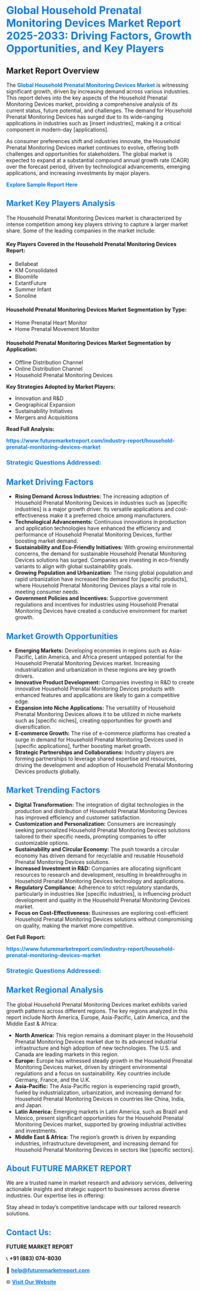 <h1 style="color: #007BFF;">Global Household Prenatal Monitoring Devices Market Report 2025-2033: Driving Factors, Growth Opportunities, and Key Players</h1>

<section id="overview">
<h2>Market Report Overview</h2>
<p>The <a href="https://www.futuremarketreport.com/industry-report/household-prenatal-monitoring-devices-market" style="color: #007BFF; text-decoration: none;"><strong>Global Household Prenatal Monitoring Devices Market</strong></a> is witnessing significant growth, driven by increasing demand across various industries. This report delves into the key aspects of the Household Prenatal Monitoring Devices market, providing a comprehensive analysis of its current status, future potential, and challenges. The demand for Household Prenatal Monitoring Devices has surged due to its wide-ranging applications in industries such as [insert industries], making it a critical component in modern-day [applications].</p>
<p>As consumer preferences shift and industries innovate, the Household Prenatal Monitoring Devices market continues to evolve, offering both challenges and opportunities for stakeholders. The global market is expected to expand at a substantial compound annual growth rate (CAGR) over the forecast period, driven by technological advancements, emerging applications, and increasing investments by major players.</p>
</section>

<section id="overview">
<p><a href="https://www.futuremarketreport.com/request-sample/reportId=122330" style="color: #007BFF; text-decoration: none;"><strong>Explore Sample Report Here</strong></a></p>
</section>

<section id="key-players">
<h2 style="color: #007BFF;">Market Key Players Analysis</h2>
<p>The Household Prenatal Monitoring Devices market is characterized by intense competition among key players striving to capture a larger market share. Some of the leading companies in the market include:</p>
<h4>Key Players Covered in the Household Prenatal Monitoring Devices Report:</h4>
<ul><li>Bellabeat</li><li>KM Consolidated</li><li>Bloomlife</li><li>ExtantFuture</li><li>Summer Infant</li><li>Sonoline</li></ul>
<h4>Household Prenatal Monitoring Devices Market Segmentation by Type:</h4>
<ul><li>Home Prenatal Heart Monitor</li><li>Home Prenatal Movement Monitor</li></ul>

<h4>Household Prenatal Monitoring Devices Market Segmentation by Application:</h4>
<ul><li>Offline Distribution Channel</li><li>Online Distribution Channel</li><li>Household Prenatal Monitoring Devices</li></ul>
<p><strong>Key Strategies Adopted by Market Players:</strong></p>
<ul>
<li>Innovation and R&D</li>
<li>Geographical Expansion</li>
<li>Sustainability Initiatives</li>
<li>Mergers and Acquisitions</li>
</ul>
</section>

<section>
<p><strong>Read Full Analysis: </strong></p><a href="https://www.futuremarketreport.com/industry-report/household-prenatal-monitoring-devices-market" style="color: #007BFF; text-decoration: none;"><strong>https://www.futuremarketreport.com/industry-report/household-prenatal-monitoring-devices-market</strong></a>
<h3 style="color: #007BFF;">Strategic Questions Addressed:</h3>
</section>

<section id="driving-factors">
<h2 style="color: #007BFF;">Market Driving Factors</h2>
<ul>
<li><strong>Rising Demand Across Industries:</strong> The increasing adoption of Household Prenatal Monitoring Devices in industries such as [specific industries] is a major growth driver. Its versatile applications and cost-effectiveness make it a preferred choice among manufacturers.</li>
<li><strong>Technological Advancements:</strong> Continuous innovations in production and application technologies have enhanced the efficiency and performance of Household Prenatal Monitoring Devices, further boosting market demand.</li>
<li><strong>Sustainability and Eco-Friendly Initiatives:</strong> With growing environmental concerns, the demand for sustainable Household Prenatal Monitoring Devices solutions has surged. Companies are investing in eco-friendly variants to align with global sustainability goals.</li>
<li><strong>Growing Population and Urbanization:</strong> The rising global population and rapid urbanization have increased the demand for [specific products], where Household Prenatal Monitoring Devices plays a vital role in meeting consumer needs.</li>
<li><strong>Government Policies and Incentives:</strong> Supportive government regulations and incentives for industries using Household Prenatal Monitoring Devices have created a conducive environment for market growth.</li>
</ul>
</section>

<section id="growth-opportunities">
<h2 style="color: #007BFF;">Market Growth Opportunities</h2>
<ul>
<li><strong>Emerging Markets:</strong> Developing economies in regions such as Asia-Pacific, Latin America, and Africa present untapped potential for the Household Prenatal Monitoring Devices market. Increasing industrialization and urbanization in these regions are key growth drivers.</li>
<li><strong>Innovative Product Development:</strong> Companies investing in R&D to create innovative Household Prenatal Monitoring Devices products with enhanced features and applications are likely to gain a competitive edge.</li>
<li><strong>Expansion into Niche Applications:</strong> The versatility of Household Prenatal Monitoring Devices allows it to be utilized in niche markets such as [specific niches], creating opportunities for growth and diversification.</li>
<li><strong>E-commerce Growth:</strong> The rise of e-commerce platforms has created a surge in demand for Household Prenatal Monitoring Devices used in [specific applications], further boosting market growth.</li>
<li><strong>Strategic Partnerships and Collaborations:</strong> Industry players are forming partnerships to leverage shared expertise and resources, driving the development and adoption of Household Prenatal Monitoring Devices products globally.</li>
</ul>
</section>

<section id="trending-factors">
<h2 style="color: #007BFF;">Market Trending Factors</h2>
<ul>
<li><strong>Digital Transformation:</strong> The integration of digital technologies in the production and distribution of Household Prenatal Monitoring Devices has improved efficiency and customer satisfaction.</li>
<li><strong>Customization and Personalization:</strong> Consumers are increasingly seeking personalized Household Prenatal Monitoring Devices solutions tailored to their specific needs, prompting companies to offer customizable options.</li>
<li><strong>Sustainability and Circular Economy:</strong> The push towards a circular economy has driven demand for recyclable and reusable Household Prenatal Monitoring Devices solutions.</li>
<li><strong>Increased Investment in R&D:</strong> Companies are allocating significant resources to research and development, resulting in breakthroughs in Household Prenatal Monitoring Devices technology and applications.</li>
<li><strong>Regulatory Compliance:</strong> Adherence to strict regulatory standards, particularly in industries like [specific industries], is influencing product development and quality in the Household Prenatal Monitoring Devices market.</li>
<li><strong>Focus on Cost-Effectiveness:</strong> Businesses are exploring cost-efficient Household Prenatal Monitoring Devices solutions without compromising on quality, making the market more competitive.</li>
</ul>
</section>

<section>
<p><strong>Get Full Report: </strong></p><a href="https://www.futuremarketreport.com/industry-report/household-prenatal-monitoring-devices-market" style="color: #007BFF; text-decoration: none;"><strong>https://www.futuremarketreport.com/industry-report/household-prenatal-monitoring-devices-market</strong></a>
<h3 style="color: #007BFF;">Strategic Questions Addressed:</h3>
</section>


<section id="regional-analysis">
<h2 style="color: #007BFF;">Market Regional Analysis</h2>
<p>The global Household Prenatal Monitoring Devices market exhibits varied growth patterns across different regions. The key regions analyzed in this report include North America, Europe, Asia-Pacific, Latin America, and the Middle East & Africa:</p>
<ul>
<li><strong>North America:</strong> This region remains a dominant player in the Household Prenatal Monitoring Devices market due to its advanced industrial infrastructure and high adoption of new technologies. The U.S. and Canada are leading markets in this region.</li>
<li><strong>Europe:</strong> Europe has witnessed steady growth in the Household Prenatal Monitoring Devices market, driven by stringent environmental regulations and a focus on sustainability. Key countries include Germany, France, and the U.K.</li>
<li><strong>Asia-Pacific:</strong> The Asia-Pacific region is experiencing rapid growth, fueled by industrialization, urbanization, and increasing demand for Household Prenatal Monitoring Devices in countries like China, India, and Japan.</li>
<li><strong>Latin America:</strong> Emerging markets in Latin America, such as Brazil and Mexico, present significant opportunities for the Household Prenatal Monitoring Devices market, supported by growing industrial activities and investments.</li>
<li><strong>Middle East & Africa:</strong> The region’s growth is driven by expanding industries, infrastructure development, and increasing demand for Household Prenatal Monitoring Devices in sectors like [specific sectors].</li>
</ul>
</section>

<footer>
<h2 style="color: #007BFF;">About FUTURE MARKET REPORT</h2>
<p>We are a trusted name in market research and advisory services, delivering actionable insights and strategic support to businesses across diverse industries. Our expertise lies in offering:</p>

<p>Stay ahead in today’s competitive landscape with our tailored research solutions.</p>

<h2 style="color: #007BFF;">Contact Us:</h2>
<p><strong>FUTURE MARKET REPORT</strong></p>
<p>📞 <strong>+91 (883) 074-8030</strong></p>
<p>📧 <strong><a href="mailto:help@futuremarketreport.com" style="color: #007BFF;">help@futuremarketreport.com</a></strong></p>
<p>🌐 <strong><a href="https://www.futuremarketreport.com/" style="color: #007BFF;">Visit Our Website</a></strong></p>
</footer>
